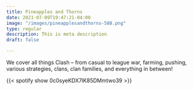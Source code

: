```yaml
---
title: Pineapples and Thorns
date: 2021-07-09T19:47:21-04:00
image: "/images/pineapplesandthorns-588.png"
type: regular
description: This is meta description
draft: false

---
```

We cover all things Clash – from casual to league war, farming, pushing, various strategies, clans, clan families, and everything in between!

{{< spotify show 0c0syeKDX7lK85DMmtwo39 >}}